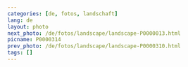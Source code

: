 ```yaml
---
categories: [de, fotos, landschaft]
lang: de
layout: photo
next_photo: /de/fotos/landscape/landscape-P0000013.html
picname: P0000314
prev_photo: /de/fotos/landscape/landscape-P0000310.html
tags: []
---
```

